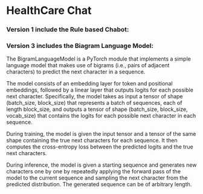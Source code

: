 # HealthCare Chat

### Version 1 include the Rule based Chabot:



### Version 3 includes the Biagram Language Model:

The BigramLanguageModel is a PyTorch module that implements a simple language model that makes use of bigrams (i.e., pairs of adjacent characters) to predict the next character in a sequence.

The model consists of an embedding layer for token and positional embeddings, followed by a linear layer that outputs logits for each possible next character. Specifically, the model takes as input a tensor of shape (batch_size, block_size) that represents a batch of sequences, each of length block_size, and outputs a tensor of shape (batch_size, block_size, vocab_size) that contains the logits for each possible next character in each sequence.

During training, the model is given the input tensor and a tensor of the same shape containing the true next characters for each sequence. It then computes the cross-entropy loss between the predicted logits and the true next characters.

During inference, the model is given a starting sequence and generates new characters one by one by repeatedly applying the forward pass of the model to the current sequence and sampling the next character from the predicted distribution. The generated sequence can be of arbitrary length.